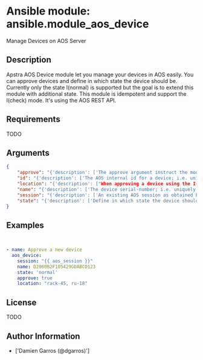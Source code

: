 # Ansible module: ansible.module_aos_device


Manage Devices on AOS Server

## Description

Apstra AOS Device module let you manage your devices in AOS easily. You can approve devices and define in which state the device should be. Currently only the state I(normal) is supported but the goal is to extend this module with additional state. This module is idempotent and support the I(check) mode. It's using the AOS REST API.

## Requirements

TODO

## Arguments

``` json
{
    "approve": "{'description': ['The approve argument instruct the module to convert a device in quarantine mode into approved mode.'], 'default': False, 'type': 'bool'}",
    "id": "{'description': ['The AOS internal id for a device; i.e. uniquely identifies the device in the AOS system. Only one of I(name) or I(id) can be set.']}",
    "location": "{'description': ["When approving a device using the I(approve) argument, it's possible define the location of the device."]}",
    "name": "{'description': ['The device serial-number; i.e. uniquely identifies the device in the AOS system. Only one of I(name) or I(id) can be set.']}",
    "session": "{'description': ['An existing AOS session as obtained by M(aos_login) module.'], 'required': True}",
    "state": "{'description': ['Define in which state the device should be. Currently only I(normal) is supported but the goal is to add I(maint) and I(decomm).'], 'default': 'normal', 'choices': ['normal']}",
}
```

## Examples


``` yaml


- name: Approve a new device
  aos_device:
    session: "{{ aos_session }}"
    name: D2060B2F105429GDABCD123
    state: 'normal'
    approve: true
    location: "rack-45, ru-18"

```

## License

TODO

## Author Information
  - ['Damien Garros (@dgarros)']
